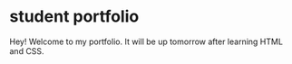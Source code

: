 # student portfolio

Hey! Welcome to my portfolio. It will be up tomorrow after learning HTML and CSS.